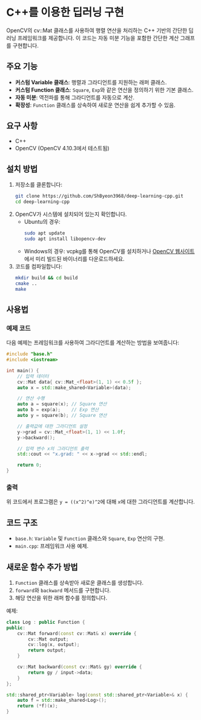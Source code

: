 # C++를 이용한 딥러닝 구현

OpenCV의 cv::Mat 클래스를 사용하여 행렬 연산을 처리하는 C++ 기반의 간단한 딥러닝 프레임워크를 제공합니다. 이 코드는 자동 미분 기능을 포함한 간단한 계산 그래프를 구현합니다.

## 주요 기능
- **커스텀 Variable 클래스**: 행렬과 그라디언트를 지원하는 래퍼 클래스.
- **커스텀 Function 클래스**: `Square`, `Exp`와 같은 연산을 정의하기 위한 기본 클래스.
- **자동 미분**: 역전파를 통해 그라디언트를 자동으로 계산.
- **확장성**: `Function` 클래스를 상속하여 새로운 연산을 쉽게 추가할 수 있음.

## 요구 사항
- C++
- OpenCV (OpenCV 4.10.3에서 테스트됨)

## 설치 방법
1. 저장소를 클론합니다:
   ```bash
   git clone https://github.com/ShByeon3968/deep-learning-cpp.git
   cd deep-learning-cpp
   ```
2. OpenCV가 시스템에 설치되어 있는지 확인합니다.
   - Ubuntu의 경우:
     ```bash
     sudo apt update
     sudo apt install libopencv-dev
     ```
   - Windows의 경우: vcpkg를 통해 OpenCV를 설치하거나 [OpenCV 웹사이트](https://opencv.org/)에서 미리 빌드된 바이너리를 다운로드하세요.
3. 코드를 컴파일합니다:
   ```bash
   mkdir build && cd build
   cmake ..
   make
   ```

## 사용법
### 예제 코드
다음 예제는 프레임워크를 사용하여 그라디언트를 계산하는 방법을 보여줍니다:

```cpp
#include "base.h"
#include <iostream>

int main() {
    // 입력 데이터
    cv::Mat data{ cv::Mat_<float>(1, 1) << 0.5f };
    auto x = std::make_shared<Variable>(data);

    // 연산 수행
    auto a = square(x); // Square 연산
    auto b = exp(a);    // Exp 연산
    auto y = square(b); // Square 연산

    // 출력값에 대한 그라디언트 설정
    y->grad = cv::Mat_<float>(1, 1) << 1.0f;
    y->backward();

    // 입력 변수 x의 그라디언트 출력
    std::cout << "x.grad: " << x->grad << std::endl;

    return 0;
}
```

### 출력
위 코드에서 프로그램은 `y = ((x^2)^e)^2`에 대해 `x`에 대한 그라디언트를 계산합니다.

## 코드 구조
- `base.h`: `Variable` 및 `Function` 클래스와 `Square`, `Exp` 연산의 구현.
- `main.cpp`: 프레임워크 사용 예제.

## 새로운 함수 추가 방법
1. `Function` 클래스를 상속받아 새로운 클래스를 생성합니다.
2. `forward`와 `backward` 메서드를 구현합니다.
3. 해당 연산을 위한 래퍼 함수를 정의합니다.

예제:
```cpp
class Log : public Function {
public:
    cv::Mat forward(const cv::Mat& x) override {
        cv::Mat output;
        cv::log(x, output);
        return output;
    }

    cv::Mat backward(const cv::Mat& gy) override {
        return gy / input->data;
    }
};

std::shared_ptr<Variable> log(const std::shared_ptr<Variable>& x) {
    auto f = std::make_shared<Log>();
    return (*f)(x);
}
```
